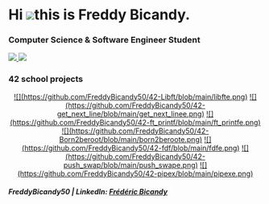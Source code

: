 # Hi ![](https://user-images.githubusercontent.com/18350557/176309783-0785949b-9127-417c-8b55-ab5a4333674e.gif)this is Freddy Bicandy.

### Computer Science & Software Engineer Student

<div align="left">
  <a href="https://42beirut.com/" style="">
    <img width="7%" src="https://42beirut.com/wp-content/uploads/2023/11/download.png"/>
  </a>
  <a href="https://liu.edu.lb/NewLIU2022/" style=""> 
    <img width="7%" src="https://liu.edu.lb/NewLIU2022/common/images/logo.png"/>
  </a>
</div>

### 42 school projects

<div align="center">
<a href="#">![](https://github.com/FreddyBicandy50/42-Libft/blob/main/libfte.png)</a>
<a href="#">![](https://github.com/FreddyBicandy50/42-get_next_line/blob/main/get_next_linee.png)</a>
<a href="">![](https://github.com/FreddyBicandy50/42-ft_printf/blob/main/ft_printfe.png)</a>
<a href="">![](https://github.com/FreddyBicandy50/42-Born2beroot/blob/main/born2beroote.png)</a>
<a href="">![](https://github.com/FreddyBicandy50/42-fdf/blob/main/fdfe.png)</a>
<a href="">![](https://github.com/FreddyBicandy50/42-push_swap/blob/main/push_swape.png)</a>
<a href="">![](https://github.com/FreddyBicandy50/42-pipex/blob/main/pipexe.png)</a>

</div>


##### FreddyBicandy50 | LinkedIn: [Frédéric Bicandy](https://www.linkedin.com/in/freddy-bicandy/)
